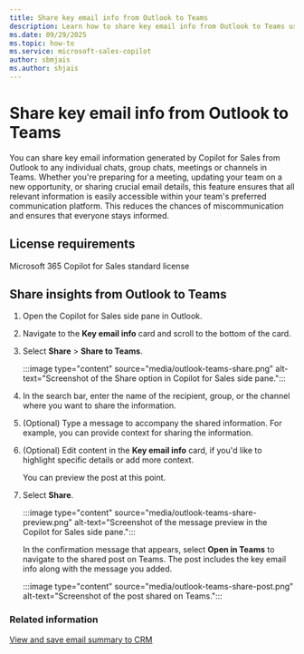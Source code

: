 ```yaml
---
title: Share key email info from Outlook to Teams
description: Learn how to share key email info from Outlook to Teams using Copilot for Sales.
ms.date: 09/29/2025
ms.topic: how-to
ms.service: microsoft-sales-copilot
author: sbmjais
ms.author: shjais
---
```


# Share key email info from Outlook to Teams 

You can share key email information generated by Copilot for Sales from Outlook to any individual chats, group chats, meetings or channels in Teams. Whether you're preparing for a meeting, updating your team on a new opportunity, or sharing crucial email details, this feature ensures that all relevant information is easily accessible within your team's preferred communication platform. This reduces the chances of miscommunication and ensures that everyone stays informed.

## License requirements

Microsoft 365 Copilot for Sales standard license

## Share insights from Outlook to Teams

1. Open the Copilot for Sales side pane in Outlook.

1. Navigate to the **Key email info** card and scroll to the bottom of the card.

1. Select **Share** > **Share to Teams**.

   :::image type="content" source="media/outlook-teams-share.png" alt-text="Screenshot of the Share option in Copilot for Sales side pane.":::

1. In the search bar, enter the name of the recipient, group, or the channel where you want to share the information.

1. (Optional) Type a message to accompany the shared information. For example, you can provide context for sharing the information. 

1. (Optional) Edit content in the **Key email info** card, if you'd like to highlight specific details or add more context.

   You can preview the post at this point. 

1. Select **Share**.  

   :::image type="content" source="media/outlook-teams-share-preview.png" alt-text="Screenshot of the message preview in the Copilot for Sales side pane.":::

   In the confirmation message that appears, select **Open in Teams** to navigate to the shared post on Teams. The post includes the key email info along with the message you added.

    :::image type="content" source="media/outlook-teams-share-post.png" alt-text="Screenshot of the post shared on Teams.":::

### Related information

[View and save email summary to CRM](view-save-email-summary-crm.md)
